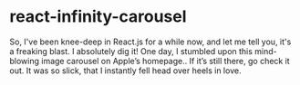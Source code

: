 # react-infinity-carousel
So, I've been knee-deep in React.js for a while now, and let me tell you, it's a freaking blast. I absolutely dig it! One day, I stumbled upon this mind-blowing image carousel on Apple’s homepage.. If it’s still there, go check it out. It was so slick, that I instantly fell head over heels in love.

